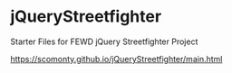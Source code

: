 jQueryStreetfighter
===================

Starter Files for FEWD jQuery Streetfighter Project

https://scomonty.github.io/jQueryStreetfighter/main.html
